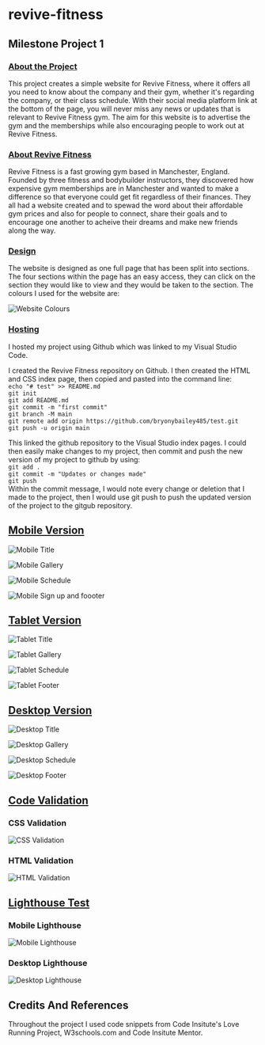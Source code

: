 ﻿# revive-fitness
## Milestone Project 1
### <u>About the Project</u>
This project creates a simple website for Revive Fitness, where it offers all you need to know about the company and their gym, whether it's regarding the company, or their class schedule. With their social media platform link at the bottom of the page, you will never miss any news or updates that is relevant to Revive Fitness gym. The aim for this website is to advertise the gym and the memberships while also encouraging people to work out at Revive Fitness.

### <u>About Revive Fitness</u>
Revive Fitness is a fast growing gym based in Manchester, England. Founded by three fitness and bodybuilder instructors, they discovered how expensive gym memberships are in Manchester and wanted to make a difference so that everyone could get fit regardless of their finances. They all had a website created and to spewad the word about their affordable gym prices and also for people to connect, share their goals and to encourage one another to acheive their dreams and make new friends along the way.

### <u>Design </u>
The website is designed as one full page that has been split into sections. The four sections within the page has an easy access, they can click on the section they would like to view and they would be taken to the section. The colours I used for the website are: 

![Website Colours](https:\\assets\images\WebsiteColours.png)

### <u>Hosting </u>
I hosted my project using Github which was linked to my Visual Studio Code.

I created the Revive Fitness repository on Github. I then created the HTML and CSS index page, then copied and pasted into the command line: <br>
`echo "# test" >> README.md` <br>
`git init` <br>
`git add README.md`<br>
`git commit -m "first commit"`<br>
`git branch -M main`<br>
`git remote add origin https://github.com/bryonybailey485/test.git`<br>
`git push -u origin main`<br>

This linked the github repository to the Visual Studio index pages. I could then easily make changes to my project, then commit and push the new version of my project to github by using: <br>
`git add .`<br>
`git commit -m "Updates or changes made"`<br>
`git push`<br>
Within the commit message, I would note every change or deletion that I made to the project, then I would use git push to push the updated version of the project to the gitgub repository.

## <b><u>Mobile Version</u></b> 

![Mobile Title](assets/images/Mobile-title.png)

![Mobile Gallery](assets/images/Mobile-gallery.png)


![Mobile Schedule](assets/images/Mobile-schedule.png)

![Mobile Sign up and foooter](assets/images/Mobile-signup&footer.png)

## <b><u>Tablet Version</u></b> 
![Tablet Title](assets/images/Tablet-title.png)

![Tablet Gallery](assets/images/Tablet-gallery.png)

![Tablet Schedule](assets/images/Tablet-schedule.png)

![Tablet Footer](assets/images/Tablet-footer.png)

## <b><u>Desktop Version</u></b> 
![Desktop Title](assets/images/Desktop-title.png)

![Desktop Gallery](assets/images/Desktop-gallery.png)

![Desktop Schedule](assets/images/Desktop-schedule.png)

![Desktop Footer](assets/images/Desktop-footer.png)

## <b><u> Code Validation </u></b>
### CSS Validation
![CSS Validation](assets/images/CSSValidation.png)
### HTML Validation
![HTML Validation](assets/images/HTMLValidation.png)

## <b><u> Lighthouse Test </u></b>
### Mobile Lighthouse

![Mobile Lighthouse](assets/images/Lighthouse-Mobile.png)
### Desktop Lighthouse
![Desktop Lighthouse](assets/images/Lighthouse-Desktop.png)

## Credits And References
Throughout the project I used code snippets from Code Insitute's Love Running Project, W3schools.com and Code Insitute Mentor.


